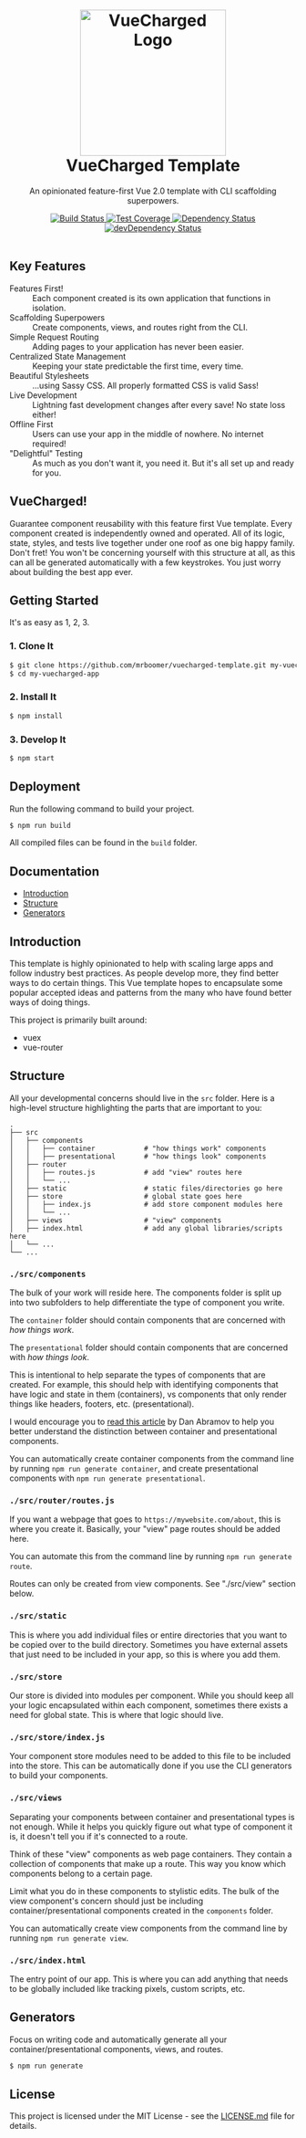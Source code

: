 <h1 align="center">
  <img src="https://raw.githubusercontent.com/mrboomer/vuecharged-template/master/src/components/container/Example/img/VueChargedLogo.png" alt="VueCharged Logo" width="256" />
  <br />
  VueCharged Template
  <br />
</h1>

<p align="center">
  An opinionated feature-first Vue 2.0 template with CLI scaffolding superpowers.
</p>

<div align="center">
  <!-- Build Status -->
  <a href="https://travis-ci.org/mrboomer/vuecharged-template">
    <img src="https://img.shields.io/travis/mrboomer/vuecharged-template/master.svg" alt="Build Status" />
  </a>
  <!-- Test Coverage -->
  <a href="https://coveralls.io/github/mrboomer/vuecharged-template?branch=master">
    <img src="https://img.shields.io/coveralls/github/mrboomer/vuecharged-template/master.svg" alt="Test Coverage" />
  </a>
  <!-- Dependency Status -->
  <a href="https://david-dm.org/mrboomer/vuecharged-template">
    <img src="https://img.shields.io/david/mrboomer/vuecharged-template.svg" alt="Dependency Status" />
  </a>
  <!-- devDependency Status -->
  <a href="https://david-dm.org/mrboomer/vuecharged-template?type=dev">
    <img src="https://img.shields.io/david/dev/mrboomer/vuecharged-template.svg" alt="devDependency Status" />
  </a>
</div>

<br />

## Key Features

<dl>
  <dt>Features First!</dt>
  <dd>Each component created is its own application that functions in isolation.</dd>

  <dt>Scaffolding Superpowers</dt>
  <dd>Create components, views, and routes right from the CLI.</dd>

  <dt>Simple Request Routing</dt>
  <dd>Adding pages to your application has never been easier.</dd>

  <dt>Centralized State Management</dt>
  <dd>Keeping your state predictable the first time, every time.</dd>

  <dt>Beautiful Stylesheets</dt>
  <dd>...using Sassy CSS. All properly formatted CSS is valid Sass!</dd>

  <dt>Live Development</dt>
  <dd>Lightning fast development changes after every save! No state loss either!</dd>

  <dt>Offline First</dt>
  <dd>Users can use your app in the middle of nowhere. No internet required!</dd>

  <dt>"Delightful" Testing</dt>
  <dd>As much as you don't want it, you need it. But it's all set up and ready for you.</dd>
</dl>


## VueCharged!

Guarantee component reusability with this feature first Vue template. Every component created is independently owned and operated. All of its logic, state, styles, and tests live together under one roof as one big happy family. Don't fret! You won't be concerning yourself with this structure at all, as this can all be generated automatically with a few keystrokes. You just worry about building the best app ever.


## Getting Started

It's as easy as 1, 2, 3.

### 1. Clone It

```sh
$ git clone https://github.com/mrboomer/vuecharged-template.git my-vuecharged-app
$ cd my-vuecharged-app
```

### 2. Install It

```sh
$ npm install
```

### 3. Develop It

```sh
$ npm start
```

## Deployment

Run the following command to build your project.

```sh
$ npm run build
```

All compiled files can be found in the `build` folder.


## Documentation

- [Introduction](#introduction)
- [Structure](#structure)
- [Generators](#generators)


## Introduction

This template is highly opinionated to help with scaling large apps and follow industry best practices. As people develop more, they find better ways to do certain things. This Vue template hopes to encapsulate some popular accepted ideas and patterns from the many who have found better ways of doing things.

This project is primarily built around:

- vuex
- vue-router


## Structure

All your developmental concerns should live in the `src` folder. Here is a high-level structure highlighting the parts that are important to you:

    .
    ├── src
    │   ├── components
    │   │   ├── container            # "how things work" components
    │   │   ├── presentational       # "how things look" components
    │   ├── router
    │   │   ├── routes.js            # add "view" routes here
    │   │   └── ...
    │   ├── static                   # static files/directories go here
    │   ├── store                    # global state goes here
    │   │   ├── index.js             # add store component modules here
    │   │   └── ...
    │   ├── views                    # "view" components
    │   ├── index.html               # add any global libraries/scripts here
    │   └── ...
    └── ...

### `./src/components`

The bulk of your work will reside here. The components folder is split up into two subfolders to help differentiate the type of component you write.

The `container` folder should contain components that are concerned with _how things work_.

The `presentational` folder should contain components that are concerned with _how things look_.

This is intentional to help separate the types of components that are created. For example, this should help with identifying components that have logic and state in them (containers), vs components that only render things like headers, footers, etc. (presentational).

I would encourage you to [read this article](https://medium.com/@dan_abramov/smart-and-dumb-components-7ca2f9a7c7d0) by Dan Abramov to help you better understand the distinction between container and presentational components.

You can automatically create container components from the command line by running `npm run generate container`, and create presentational components with `npm run generate presentational`.

### `./src/router/routes.js`

If you want a webpage that goes to `https://mywebsite.com/about`, this is where you create it. Basically, your "view" page routes should be added here.

You can automate this from the command line by running `npm run generate route`.

Routes can only be created from view components. See "./src/view" section below.

### `./src/static`

This is where you add individual files or entire directories that you want to be copied over to the build directory. Sometimes you have external assets that just need to be included in your app, so this is where you add them.

### `./src/store`

Our store is divided into modules per component. While you should keep all your logic encapsulated within each component, sometimes there exists a need for global state. This is where that logic should live.

### `./src/store/index.js`

Your component store modules need to be added to this file to be included into the store. This can be automatically done if you use the CLI generators to build your components.

### `./src/views`

Separating your components between container and presentational types is not enough. While it helps you quickly figure out what type of component it is, it doesn't tell you if it's connected to a route.

Think of these "view" components as web page containers. They contain a collection of components that make up a route. This way you know which components belong to a certain page.

Limit what you do in these components to stylistic edits. The bulk of the view component's concern should just be including container/presentational components created in the `components` folder.

You can automatically create view components from the command line by running `npm run generate view`.

### `./src/index.html`

The entry point of our app. This is where you can add anything that needs to be globally included like tracking pixels, custom scripts, etc.

## Generators

Focus on writing code and automatically generate all your container/presentational components, views, and routes.

```sh
$ npm run generate
```


## License

This project is licensed under the MIT License - see the [LICENSE.md](LICENSE.md) file for details.
